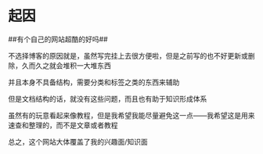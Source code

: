 # 起因

##有个自己的网站超酷的好吗##

不选择博客的原因就是，虽然写完挂上去很方便啦，但是之前写的也不好更新或删除，久而久之就会堆积一大堆东西

并且本身不具备结构，需要分类和标签之类的东西来辅助

但是文档结构的话，就没有这些问题，而且也有助于知识形成体系

虽然有的玩意看起来像教程，但是我希望我能尽量避免这一点——我希望这是用来速查和整理的，而不是文章或者教程

总之，这个网站大体覆盖了我的兴趣面/知识面
